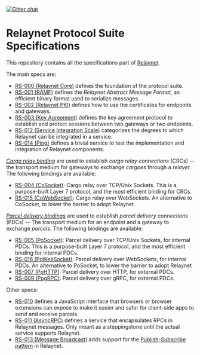 [![Gitter chat](https://badges.gitter.im/relaynet/community.png)](https://gitter.im/relaynet/community)

# Relaynet Protocol Suite Specifications

This repository contains all the specifications part of [Relaynet](https://relaynet.link/).

The main specs are:

- [RS-000 (Relaynet Core)](rs000-core.md) defines the foundation of the protocol suite.
- [RS-001 (RAMF)](rs001-ramf.md) defines the _Relaynet Abstract Message Format_, an efficient binary format used to serialize messages.
- [RS-002 (Relaynet PKI)](rs002-pki.md) defines how to use the certificates for endpoints and gateways.
- [RS-003 (Key Agreement)](rs003-key-agreement.md) defines the key agreement protocol to establish and protect sessions between two gateways or two endpoints.
- [RS-012 (Service Integration Scale)](rs012-service-integration.md) categorizes the degrees to which Relaynet can be integrated in a service.
- [RS-014 (Ping)](rs014-ping.md) defines a trivial service to test the implementation and integration of Relaynet components.

[_Cargo relay binding_](rs000-core.md#cargo-relay-binding) are used to establish _cargo relay connections_ (CRCs) -- the transport medium for gateways to exchange _cargoes_ through a _relayer_. The following bindings are available:

- [RS-004 (CoSocket)](rs004-cosocket.md): Cargo relay over TCP/Unix Sockets. This is a purpose-built Layer 7 protocol, and the most efficient binding for CRCs.
- [RS-015 (CoWebSocket)](rs006-cohttp.md): Cargo relay over WebSockets. An alternative to CoSocket, to lower the barrier to adopt Relaynet.

[_Parcel delivery bindings_](rs000-core.md#parcel-delivery-binding) are used to establish _parcel delivery connections_ (PDCs) -- The transport medium for an endpoint and a gateway to exchange _parcels_. The following bindings are available:

- [RS-005 (PoSocket)](rs005-posocket.md): Parcel delivery over TCP/Unix Sockets, for internal PDCs. This is a purpose-built Layer 7 protocol, and the most efficient binding for internal PDCs.
- [RS-016 (PoWebSocket)](rs016-powebsocket.md): Parcel delivery over WebSockets, for internal PDCs. An alternative to PoSocket, to lower the barrier to adopt Relaynet
- [RS-007 (PoHTTP)](rs007-pohttp.md): Parcel delivery over HTTP, for external PDCs.
- [RS-009 (PogRPC)](rs009-pogrpc.md): Parcel delivery over gRPC, for external PDCs.

Other specs:

- [RS-010](rs010-pdc-browser.md) defines a JavaScript interface that browsers or browser extensions can expose to make it easier and safer for client-side apps to send and receive parcels.
- [RS-011 (AsyncRPC)](rs011-asyncrpc.md) defines a service that encapsulates RPCs in Relaynet messages. Only meant as a steppingstone until the actual service supports Relaynet.
- [RS-013 (Message Broadcast)](rs013-pubsub.md) adds support for the [Publish-Subscribe pattern](https://www.enterpriseintegrationpatterns.com/patterns/messaging/PublishSubscribeChannel.html) in Relaynet.
